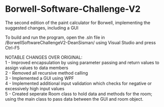 # Borwell-Software-Challenge-V2
The second edition of the paint calculator for Borwell, implementing the suggested changes, including a GUI

To build and run the program, open the .sln file in /BorwellSoftwareChallengeV2-DeanSisman/ using Visual Studio and press Ctrl-F5

NOTABLE CHANGES OVER ORIGINAL:  
1 - Improved encapsulation by using parameter passing and return values to assign values to data members  
2 - Removed all recursive method calling  
3 - Implemented a GUI using WPF  
4 - Implemented additional input validation which checks for negative or excessively high input values  
5 - Created seperate Room class to hold data and methods for the room; using the main class to pass data between the GUI and room object.
